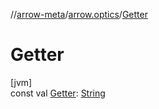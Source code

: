 //[arrow-meta](../../index.md)/[arrow.optics](index.md)/[Getter](-getter.md)

# Getter

[jvm]\
const val [Getter](-getter.md): [String](https://kotlinlang.org/api/latest/jvm/stdlib/kotlin/-string/index.html)
